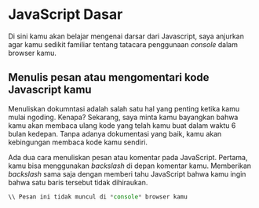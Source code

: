 # JavaScript Dasar

 Di sini kamu akan belajar mengenai darsar dari Javascript, saya anjurkan agar kamu sedikit familiar tentang tatacara penggunaan *console* dalam browser kamu.

 ## Menulis pesan atau mengomentari kode Javascript kamu

 Menuliskan dokumntasi adalah salah satu hal yang penting ketika kamu mulai ngoding. Kenapa? Sekarang, saya minta kamu bayangkan bahwa kamu akan membaca ulang kode yang telah kamu buat dalam waktu 6 bulan kedepan. Tanpa adanya dokumentasi yang baik, kamu akan kebingungan membaca kode kamu sendiri. 

 Ada dua cara menuliskan pesan atau komentar pada JavaScript. Pertama, kamu bisa menggunakan *backslash* di depan komentar kamu. Memberikan *backslash* sama saja dengan memberi tahu JavaScript bahwa kamu ingin bahwa satu baris tersebut tidak dihiraukan.
  
 ```javascript
 \\ Pesan ini tidak muncul di *console* browser kamu
 ```